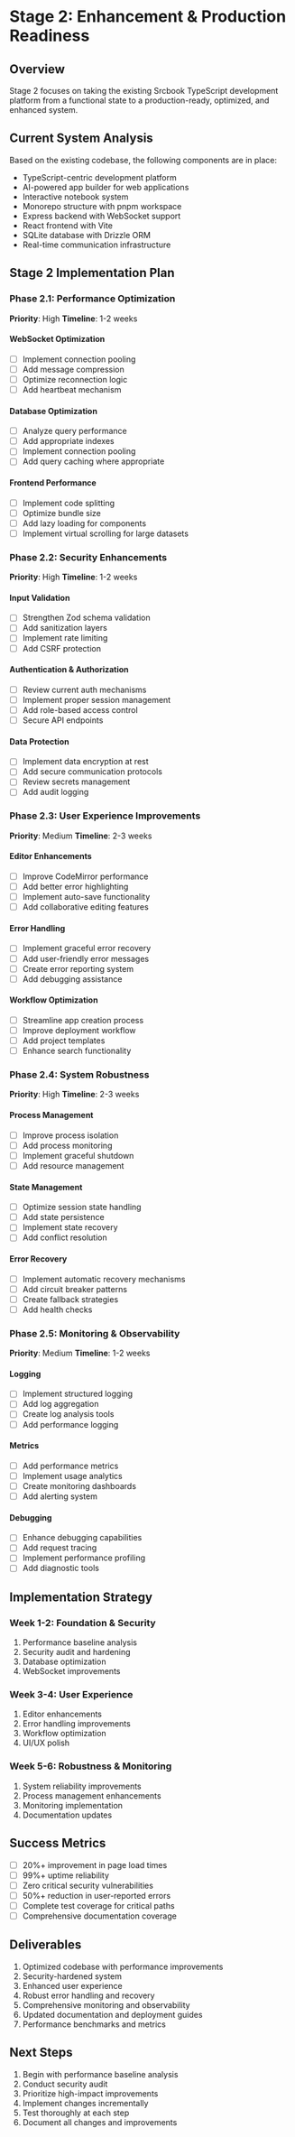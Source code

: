 # Stage 2: Enhancement & Production Readiness

## Overview
Stage 2 focuses on taking the existing Srcbook TypeScript development platform from a functional state to a production-ready, optimized, and enhanced system.

## Current System Analysis
Based on the existing codebase, the following components are in place:
- TypeScript-centric development platform
- AI-powered app builder for web applications
- Interactive notebook system
- Monorepo structure with pnpm workspace
- Express backend with WebSocket support
- React frontend with Vite
- SQLite database with Drizzle ORM
- Real-time communication infrastructure

## Stage 2 Implementation Plan

### Phase 2.1: Performance Optimization
**Priority**: High
**Timeline**: 1-2 weeks

#### WebSocket Optimization
- [ ] Implement connection pooling
- [ ] Add message compression
- [ ] Optimize reconnection logic
- [ ] Add heartbeat mechanism

#### Database Optimization
- [ ] Analyze query performance
- [ ] Add appropriate indexes
- [ ] Implement connection pooling
- [ ] Add query caching where appropriate

#### Frontend Performance
- [ ] Implement code splitting
- [ ] Optimize bundle size
- [ ] Add lazy loading for components
- [ ] Implement virtual scrolling for large datasets

### Phase 2.2: Security Enhancements
**Priority**: High
**Timeline**: 1-2 weeks

#### Input Validation
- [ ] Strengthen Zod schema validation
- [ ] Add sanitization layers
- [ ] Implement rate limiting
- [ ] Add CSRF protection

#### Authentication & Authorization
- [ ] Review current auth mechanisms
- [ ] Implement proper session management
- [ ] Add role-based access control
- [ ] Secure API endpoints

#### Data Protection
- [ ] Implement data encryption at rest
- [ ] Add secure communication protocols
- [ ] Review secrets management
- [ ] Add audit logging

### Phase 2.3: User Experience Improvements
**Priority**: Medium
**Timeline**: 2-3 weeks

#### Editor Enhancements
- [ ] Improve CodeMirror performance
- [ ] Add better error highlighting
- [ ] Implement auto-save functionality
- [ ] Add collaborative editing features

#### Error Handling
- [ ] Implement graceful error recovery
- [ ] Add user-friendly error messages
- [ ] Create error reporting system
- [ ] Add debugging assistance

#### Workflow Optimization
- [ ] Streamline app creation process
- [ ] Improve deployment workflow
- [ ] Add project templates
- [ ] Enhance search functionality

### Phase 2.4: System Robustness
**Priority**: High
**Timeline**: 2-3 weeks

#### Process Management
- [ ] Improve process isolation
- [ ] Add process monitoring
- [ ] Implement graceful shutdown
- [ ] Add resource management

#### State Management
- [ ] Optimize session state handling
- [ ] Add state persistence
- [ ] Implement state recovery
- [ ] Add conflict resolution

#### Error Recovery
- [ ] Implement automatic recovery mechanisms
- [ ] Add circuit breaker patterns
- [ ] Create fallback strategies
- [ ] Add health checks

### Phase 2.5: Monitoring & Observability
**Priority**: Medium
**Timeline**: 1-2 weeks

#### Logging
- [ ] Implement structured logging
- [ ] Add log aggregation
- [ ] Create log analysis tools
- [ ] Add performance logging

#### Metrics
- [ ] Add performance metrics
- [ ] Implement usage analytics
- [ ] Create monitoring dashboards
- [ ] Add alerting system

#### Debugging
- [ ] Enhance debugging capabilities
- [ ] Add request tracing
- [ ] Implement performance profiling
- [ ] Add diagnostic tools

## Implementation Strategy

### Week 1-2: Foundation & Security
1. Performance baseline analysis
2. Security audit and hardening
3. Database optimization
4. WebSocket improvements

### Week 3-4: User Experience
1. Editor enhancements
2. Error handling improvements
3. Workflow optimization
4. UI/UX polish

### Week 5-6: Robustness & Monitoring
1. System reliability improvements
2. Process management enhancements
3. Monitoring implementation
4. Documentation updates

## Success Metrics
- [ ] 20%+ improvement in page load times
- [ ] 99%+ uptime reliability
- [ ] Zero critical security vulnerabilities
- [ ] 50%+ reduction in user-reported errors
- [ ] Complete test coverage for critical paths
- [ ] Comprehensive documentation coverage

## Deliverables
1. Optimized codebase with performance improvements
2. Security-hardened system
3. Enhanced user experience
4. Robust error handling and recovery
5. Comprehensive monitoring and observability
6. Updated documentation and deployment guides
7. Performance benchmarks and metrics

## Next Steps
1. Begin with performance baseline analysis
2. Conduct security audit
3. Prioritize high-impact improvements
4. Implement changes incrementally
5. Test thoroughly at each step
6. Document all changes and improvements